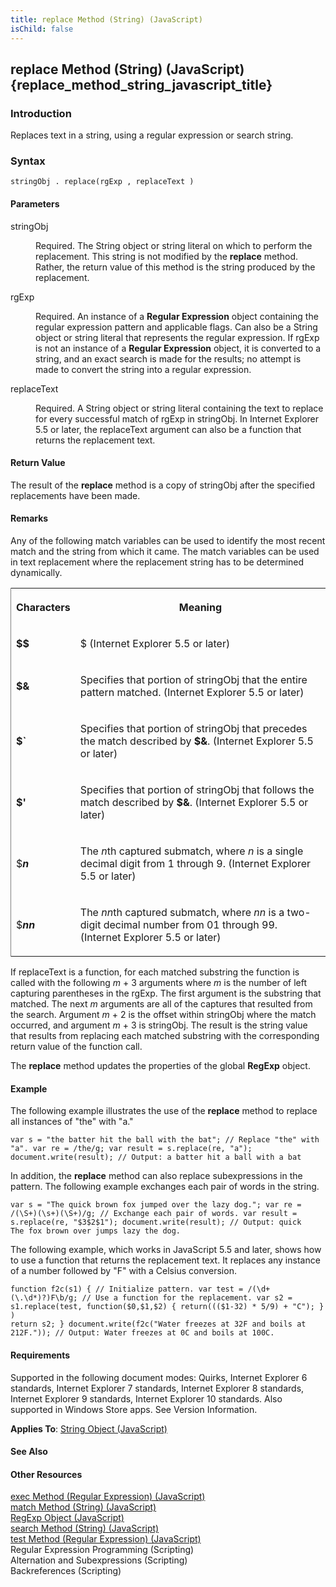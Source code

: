 ```yaml
---
title: replace Method (String) (JavaScript)
isChild: false
---
```


## replace Method (String) (JavaScript) {replace_method_string_javascript_title}

### Introduction 

 Replaces text in a string, using a regular expression or search string.

### Syntax 

```
stringObj . replace(rgExp , replaceText )
```

#### Parameters 

<div id="sectionSection0" class="section" name="collapseableSection" style="" expanded="true">
  <dl class="authored">
    <dt>
      <span class="parameter" sdata="paramReference" xmlns:util="util">stringObj</span>
    </dt>
    <dd>
      <p xmlns:util="util">
        Required. The <span sdata="langKeyword" value="String"><span class="keyword">String</span></span> object or string literal on which to perform the replacement. This string is not modified by
        the <b>replace</b> method. Rather, the return value of this method is the string produced by the replacement.
      </p>
    </dd>
    <dt>
      <span class="parameter" sdata="paramReference" xmlns:util="util">rgExp</span>
    </dt>
    <dd>
      <p xmlns:util="util">
        Required. An instance of a <b>Regular Expression</b> object containing the regular expression pattern and applicable flags. Can also be a <span sdata="langKeyword" value="String"><span class=
        "keyword">String</span></span> object or string literal that represents the regular expression. If <span class="parameter" sdata="paramReference">rgExp</span> is not an instance of a
        <b>Regular Expression</b> object, it is converted to a string, and an exact search is made for the results; no attempt is made to convert the string into a regular expression.
      </p>
    </dd>
    <dt>
      <span class="parameter" sdata="paramReference" xmlns:util="util">replaceText</span>
    </dt>
    <dd>
      <p xmlns:util="util">
        Required. A <span sdata="langKeyword" value="String"><span class="keyword">String</span></span> object or string literal containing the text to replace for every successful match of
        <span class="parameter" sdata="paramReference">rgExp</span> in <span class="parameter" sdata="paramReference">stringObj</span>. In Internet Explorer 5.5 or later, the <span class="parameter"
        sdata="paramReference">replaceText</span> argument can also be a function that returns the replacement text.
      </p>
    </dd>
  </dl>
</div>

#### Return Value 

<div id="returnValueSection" class="section" name="collapseableSection" style="">
  <p xmlns:util="util">
    The result of the <b>replace</b> method is a copy of <span class="parameter" sdata="paramReference">stringObj</span> after the specified replacements have been made.
  </p>
</div>

#### Remarks 

<div id="languageReferenceRemarksSection" class="section" name="collapseableSection" style="">
  <p xmlns:util="util">
    Any of the following match variables can be used to identify the most recent match and the string from which it came. The match variables can be used in text replacement where the replacement
    string has to be determined dynamically.
  </p>
  <div class="caption"></div>
  <div class="tableSection">
    <table width="50%" cellspacing="2" cellpadding="5" frame="lhs">
      <tr>
        <th>
          <p xmlns:util="util">
            Characters
          </p>
        </th>
        <th>
          <p xmlns:util="util">
            Meaning
          </p>
        </th>
      </tr>
      <tr>
        <td>
          <p xmlns:util="util">
            <b>$$</b>
          </p>
        </td>
        <td>
          <p xmlns:util="util">
            <span sdata="langKeyword" value="$"><span class="keyword">$</span></span> (Internet Explorer 5.5 or later)
          </p>
        </td>
      </tr>
      <tr>
        <td>
          <p xmlns:util="util">
            <b>$&amp;</b>
          </p>
        </td>
        <td>
          <p xmlns:util="util">
            Specifies that portion of <span class="parameter" sdata="paramReference">stringObj</span> that the entire pattern matched. (Internet Explorer 5.5 or later)
          </p>
        </td>
      </tr>
      <tr>
        <td>
          <p xmlns:util="util">
            <b>$`</b>
          </p>
        </td>
        <td>
          <p xmlns:util="util">
            Specifies that portion of <span class="parameter" sdata="paramReference">stringObj</span> that precedes the match described by <b>$&amp;</b>. (Internet Explorer 5.5 or later)
          </p>
        </td>
      </tr>
      <tr>
        <td>
          <p xmlns:util="util">
            <b>$'</b>
          </p>
        </td>
        <td>
          <p xmlns:util="util">
            Specifies that portion of <span class="parameter" sdata="paramReference">stringObj</span> that follows the match described by <b>$&amp;</b>. (Internet Explorer 5.5 or later)
          </p>
        </td>
      </tr>
      <tr>
        <td>
          <p xmlns:util="util">
            <span sdata="langKeyword" value="$"><span class="keyword">$</span></span><b><i>n</i></b>
          </p>
        </td>
        <td>
          <p xmlns:util="util">
            The <i>n</i>th captured submatch, where <i>n</i> is a single decimal digit from 1 through 9. (Internet Explorer 5.5 or later)
          </p>
        </td>
      </tr>
      <tr>
        <td>
          <p xmlns:util="util">
            <span sdata="langKeyword" value="$"><span class="keyword">$</span></span><b><i>nn</i></b>
          </p>
        </td>
        <td>
          <p xmlns:util="util">
            The <i>nn</i>th captured submatch, where <i>nn</i> is a two-digit decimal number from 01 through 99. (Internet Explorer 5.5 or later)
          </p>
        </td>
      </tr>
    </table>
  </div>
  <p xmlns:util="util">
    If <span class="parameter" sdata="paramReference">replaceText</span> is a function, for each matched substring the function is called with the following <i>m</i> + 3 arguments where <i>m</i> is
    the number of left capturing parentheses in the <span class="parameter" sdata="paramReference">rgExp</span>. The first argument is the substring that matched. The next <i>m</i> arguments are all
    of the captures that resulted from the search. Argument <i>m</i> + 2 is the offset within <span class="parameter" sdata="paramReference">stringObj</span> where the match occurred, and argument
    <i>m</i> + 3 is <span class="parameter" sdata="paramReference">stringObj</span>. The result is the string value that results from replacing each matched substring with the corresponding return
    value of the function call.
  </p>
  <p xmlns:util="util">
    The <b>replace</b> method updates the properties of the global <b>RegExp</b> object.
  </p>
</div>

#### Example 

<p xmlns:util="util">
  The following example illustrates the use of the <b>replace</b> method to replace all instances of "the" with "a."
</p>

```
var s = "the batter hit the ball with the bat"; // Replace "the" with "a". var re = /the/g; var result = s.replace(re, "a"); document.write(result); // Output: a batter hit a ball with a bat
```

<p xmlns:util="util">
  In addition, the <b>replace</b> method can also replace subexpressions in the pattern. The following example exchanges each pair of words in the string.
</p>

```
var s = "The quick brown fox jumped over the lazy dog."; var re = /(\S+)(\s+)(\S+)/g; // Exchange each pair of words. var result = s.replace(re, "$3$2$1"); document.write(result); // Output: quick
The fox brown over jumps lazy the dog.
```

<p xmlns:util="util">
  The following example, which works in JavaScript 5.5 and later, shows how to use a function that returns the replacement text. It replaces any instance of a number followed by "F" with a Celsius
  conversion.
</p>

```
function f2c(s1) { // Initialize pattern. var test = /(\d+(\.\d*)?)F\b/g; // Use a function for the replacement. var s2 = s1.replace(test, function($0,$1,$2) { return((($1-32) * 5/9) + "C"); } )
return s2; } document.write(f2c("Water freezes at 32F and boils at 212F.")); // Output: Water freezes at 0C and boils at 100C.
```

#### Requirements 

<div id="requirementsTitleSection" class="section" name="collapseableSection" style="">
  <p xmlns:util="util"></p>
  <p>
    Supported in the following document modes: Quirks, Internet Explorer 6 standards, Internet Explorer 7 standards, Internet Explorer 8 standards, Internet Explorer 9 standards, Internet Explorer 10
    standards. Also supported in Windows Store apps. See Version Information.
  </p>
  <p xmlns:util="util">
    <b>Applies To</b>: <span sdata="link"><a href="8063ecd5-5778-4e87-b985-b21420171914.htm">String Object (JavaScript)</a></span>
  </p>
</div>

#### See Also 

<div id="seeAlsoSection" class="section" name="collapseableSection" style="">
  <h4 class="subHeading">
    Other Resources
  </h4>
  <div class="seeAlsoStyle">
    <span sdata="link" xmlns:util="util"><a href="83092452-60cc-4218-b4ae-af9e3cb96c34.htm">exec Method (Regular Expression) (JavaScript)</a></span>
  </div>
  <div class="seeAlsoStyle">
    <span sdata="link" xmlns:util="util"><a href="eda9ad27-4f9b-4cb1-8345-a0ae85979ca0.htm">match Method (String) (JavaScript)</a></span>
  </div>
  <div class="seeAlsoStyle">
    <span sdata="link" xmlns:util="util"><a href="7f6b1073-8cbb-49ed-94b6-56833ba663c5.htm">RegExp Object (JavaScript)</a></span>
  </div>
  <div class="seeAlsoStyle">
    <span sdata="link" xmlns:util="util"><a href="1cae0fbc-3319-4327-ba4e-d5fa2c4a9ba0.htm">search Method (String) (JavaScript)</a></span>
  </div>
  <div class="seeAlsoStyle">
    <span sdata="link" xmlns:util="util"><a href="4f4b6e39-cb1a-4be9-a66f-7b846075580d.htm">test Method (Regular Expression) (JavaScript)</a></span>
  </div>
  <div class="seeAlsoStyle">
    <span sdata="link" xmlns:util="util">Regular Expression Programming (Scripting)</span>
  </div>
  <div class="seeAlsoStyle">
    <span sdata="link" xmlns:util="util">Alternation and Subexpressions (Scripting)</span>
  </div>
  <div class="seeAlsoStyle">
    <span sdata="link" xmlns:util="util">Backreferences (Scripting)</span>
  </div>
</div>

